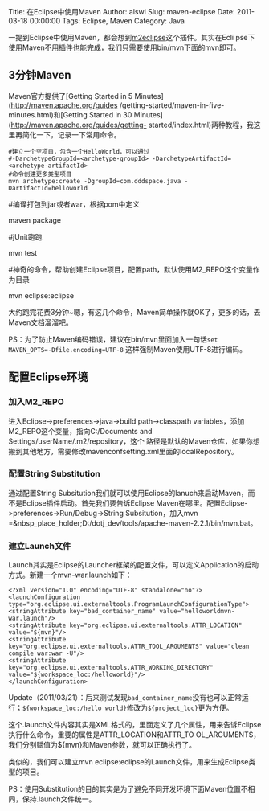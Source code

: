 Title: 在Eclipse中使用Maven
Author: alswl
Slug: maven-eclipse
Date: 2011-03-18 00:00:00
Tags: Eclipse, Maven
Category: Java

一提到Eclipse中使用Maven，都会想到[m2eclipse](http://m2eclipse.codehaus.org/)这个插件。其实在Ecli
pse下使用Maven不用插件也能完成，我们只需要使用bin/mvn下面的mvn即可。

## 3分钟Maven

Maven官方提供了[Getting Started in 5 Minutes](http://maven.apache.org/guides
/getting-started/maven-in-five-minutes.html)和[Getting Started in 30
Minutes](http://maven.apache.org/guides/getting-
started/index.html)两种教程，我这里再简化一下，记录一下常用命令。

    
    #建立一个空项目，包含一个HelloWorld，可以通过
    #-DarchetypeGroupId=<archetype-groupId> -DarchetypeArtifactId=<archetype-artifactId>
    #命令创建更多类型项目
    mvn archetype:create -DgroupId=com.dddspace.java -DartifactId=helloworld

#编译打包到jar或者war，根据pom中定义

maven package

#jUnit跑跑

mvn test

#神奇的命令，帮助创建Eclipse项目，配置path，默认使用M2_REPO这个变量作为目录

mvn eclipse:eclipse

大约跑完花费3分钟~嗯，有这几个命令，Maven简单操作就OK了，更多的话，去Maven文档溜溜吧。

PS：为了防止Maven编码错误，建议在bin/mvn里面加入一句话`set MAVEN_OPTS=-Dfile.encoding=UTF-8`
这样强制Maven使用UTF-8进行编码。

## 配置Eclipse环境

### 加入M2_REPO

进入Eclipse->preferences->java->build path->classpath
variables，添加M2_REPO这个变量，指向C:/Documents and Settings/userName/.m2/repository，这个
路径是默认的Maven仓库，如果你想搬到其他地方，需要修改mavenconfsetting.xml里面的localRepository。

### 配置String Substitution

通过配置String
Subsitution我们就可以使用Eclipse的lanuch来启动Maven，而不是Eclipse插件启动。首先我们要告诉Eclipse
Maven在哪里。配置Eclipse->preferences->Run/Debug->String Subsitution，加入mvn
=&nbsp_place_holder;D:/dotj_dev/tools/apache-maven-2.2.1/bin/mvn.bat。

### 建立Launch文件

Launch其实是Eclipse的Launcher框架的配置文件，可以定义Application的启动方式。新建一个mvn-war.launch如下：

    
    <?xml version="1.0" encoding="UTF-8" standalone="no"?>
    <launchConfiguration type="org.eclipse.ui.externaltools.ProgramLaunchConfigurationType">
    <stringAttribute key="bad_container_name" value="helloworldmvn-war.launch"/>
    <stringAttribute key="org.eclipse.ui.externaltools.ATTR_LOCATION" value="${mvn}"/>
    <stringAttribute key="org.eclipse.ui.externaltools.ATTR_TOOL_ARGUMENTS" value="clean compile war:war -U"/>
    <stringAttribute key="org.eclipse.ui.externaltools.ATTR_WORKING_DIRECTORY" value="${workspace_loc:/helloworld}"/>
    </launchConfiguration>
    

Update（2011/03/21）：后来测试发现`bad_container_name`没有也可以正常运行；`${workspace_loc:/hello
world}`修改为`${project_loc}`更为方便。

这个.launch文件内容其实是XML格式的，里面定义了几个属性，用来告诉Eclipse执行什么命令，重要的属性是ATTR_LOCATION和ATTR_TO
OL_ARGUMENTS，我们分别赋值为${mvn}和Maven参数，就可以正确执行了。

类似的，我们可以建立mvn eclipse:eclipse的Launch文件，用来生成Eclipse类型的项目。

PS：使用Substitution的目的其实是为了避免不同开发环境下面Maven位置不相同，保持.launch文件统一。

